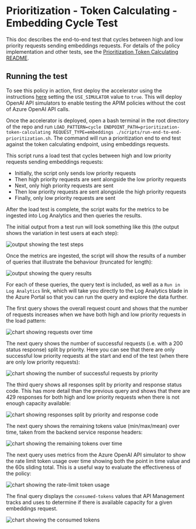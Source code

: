 # Prioritization - Token Calculating - Embedding Cycle Test

This doc describes the end-to-end test that cycles between high and low priority requests sending embeddings requests.
For details of the policy implementation and other tests, see the [Prioritization Token Calculating README](./prioritization-token-calculating.md).

## Running the test

To see this policy in action, first deploy the accelerator using the instructions [here](../../README.md) setting the `USE_SIMULATOR` value to `true`.
This will deploy OpenAI API simulators to enable testing the APIM policies without the cost of Azure OpenAI API calls.

Once the accelerator is deployed, open a bash terminal in the root directory of the repo and run `LOAD_PATTERN=cycle ENDPOINT_PATH=prioritization-token-calculating REQUEST_TYPE=embeddings ./scripts/run-end-to-end-prioritization.sh`. The command will run a prioritization end to end test against the token calculating endpoint, using embeddings requests.

This script runs a load test that cycles between high and low priority requests sending embeddings requests:
- Initially, the script only sends low priority requests
- Then high priority requests are sent alongside the low priority requests
- Next, only high priority requests are sent
- Then low priority requests are sent alongside the high priority requests
- Finally, only low priority requests are sent

After the load test is complete, the script waits for the metrics to be ingested into Log Analytics and then queries the results.

The initial output from a test run will look something like this (the output shows the variation in test users at each step):

![output showing the test steps](./docs/token-calculating/embeddings-cycle/steps.png)

Once the metrics are ingested, the script will show the results of a number of queries that illustrate the behaviour (truncated for length):

![output showing the query results](./docs/token-calculating/embeddings-cycle/output.png)

For each of these queries, the query text is included, as well as a `Run in Log Analytics` link, which will take you directly to the Log Analytics blade in the Azure Portal so that you can run the query and explore the data further.

The first query shows the overall request count and shows that the number of requests increases when we have both high and low priority requests in the load pattern:

![chart showing requests over time](./docs/token-calculating/embeddings-cycle/request-count.png)

The next query shows the number of successful requests (i.e. with a 200 status response) split by priority. Here you can see that there are only successful low priority requests at the start and end of the test (when there are only low priority requests):

![chart showing the number of successful requests by priority](./docs/token-calculating/embeddings-cycle/successful-requests.png)

The third query shows all responses split by priority and response status code. This has more detail than the previous query and shows that there are 429 responses for both high and low priority requests when there is not enough capacity available:

![chart showing responses split by priority and response code](./docs/token-calculating/embeddings-cycle/requests-priority-status.png)

The next query shows the remaining tokens value (min/max/mean) over time, taken from the backend service response headers:

![chart showing the remaining tokens over time](./docs/token-calculating/embeddings-cycle/remaining-tokens.png)

The next query uses metrics from the Azure OpenAI API simulator to show the rate limit token usage over time showing both the point in time value and the 60s sliding total. This is a useful way to evaluate the effectiveness of the policy:

![chart showing the rate-limit token usage](./docs/token-calculating/embeddings-cycle/rate-limit-tokens.png)

The final query displays the `consumed-tokens` values that API Management tracks and uses to determine if there is available capacity for a given embeddings request.

![chart showing the consumed tokens](./docs/token-calculating/embeddings-cycle/consumed-tokens.png)
